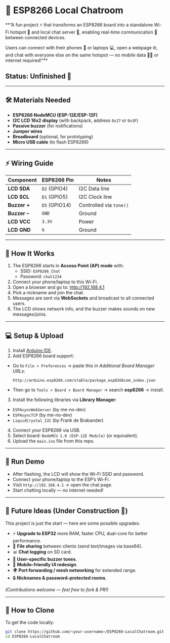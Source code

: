 # 💬 ESP8266 Local Chatroom

**“A fun project ⚡ that transforms an ESP8266 board into a standalone Wi-Fi hotspot 📶 and local chat server 💬, enabling real-time communication 🔄 between connected devices.

Users can connect with their phones 📱 or laptops 💻, open a webpage 🌐, and chat with everyone else on the same hotspot — no mobile data 🚫📶 or internet required!”** 

## Status: Unfinished 🚧

---

## 🛠️ Materials Needed
- **ESP8266 NodeMCU (ESP-12E/ESP-12F)**  
- **I2C LCD 16x2 display** (with backpack, address `0x27` or `0x3F`)  
- **Passive buzzer** (for notifications)  
- **Jumper wires**  
- **Breadboard** (optional, for prototyping)  
- **Micro USB cable** (to flash ESP8266)

---

## ⚡ Wiring Guide

| Component      | ESP8266 Pin | Notes |
|----------------|-------------|-------|
| **LCD SDA**    | `D2` (GPIO4) | I2C Data line |
| **LCD SCL**    | `D1` (GPIO5) | I2C Clock line |
| **Buzzer +**   | `D5` (GPIO14) | Controlled via `tone()` |
| **Buzzer –**   | `GND` | Ground |
| **LCD VCC**    | `3.3V` | Power |
| **LCD GND**    | `G` | Ground |

---

## 📡 How It Works
1. The ESP8266 starts in **Access Point (AP) mode** with:  
   - SSID: `ESP8266_Chat`  
   - Password: `chat1234`  
2. Connect your phone/laptop to this Wi-Fi.  
3. Open a browser and go to:  http://192.168.4.1
4. Pick a nickname and join the chat.  
5. Messages are sent via **WebSockets** and broadcast to all connected users.  
6. The LCD shows network info, and the buzzer makes sounds on new messages/joins.  

---

## 💻 Setup & Upload
1. Install [Arduino IDE](https://www.arduino.cc/en/software).  
2. Add ESP8266 board support:  
- Go to `File > Preferences` → paste this in *Additional Board Manager URLs*:  
  ```
  http://arduino.esp8266.com/stable/package_esp8266com_index.json
  ```
- Then go to `Tools > Board > Board Manager` → search **esp8266** → install.  
3. Install the following libraries via **Library Manager**:  
- `ESPAsyncWebServer` (by me-no-dev)  
- `ESPAsyncTCP` (by me-no-dev)  
- `LiquidCrystal_I2C` (by Frank de Brabander)  
4. Connect your ESP8266 via USB.  
5. Select board: `NodeMCU 1.0 (ESP-12E Module)` (or equivalent).  
6. Upload the `main.ino` file from this repo.  

---

## 🚀 Run Demo
- After flashing, the LCD will show the Wi-Fi SSID and password.  
- Connect your phone/laptop to the ESP’s Wi-Fi.  
- Visit `http://192.168.4.1` → open the chat page.  
- Start chatting locally — no internet needed!  

---

## 🔮 Future Ideas (Under Construction 🚧)
This project is just the start — here are some possible upgrades:
- ⚡ **Upgrade to ESP32** more RAM, faster CPU, dual-core for better performance.
- 📂 **File sharing** between clients (send text/images via base64).  
- 📊 **Chat logging** on SD card.  
- 🔔 **User-specific buzzer tones**.  
- 📱 **Mobile-friendly UI redesign**.  
- 🌍 **Port forwarding / mesh networking** for extended range.  
- 🔒 **Nicknames & password-protected rooms**.  

*(Contributions welcome — feel free to fork & PR!)*

---

## 🐙 How to Clone
To get the code locally:
```bash
git clone https://github.com/<your-username>/ESP8266-LocalChatroom.git
cd ESP8266-LocalChatroom
